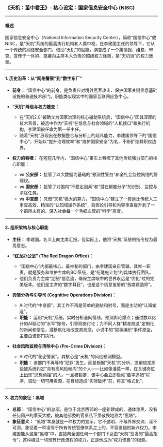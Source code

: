 ### **《天机：茧中君王》- 核心设定：国家信息安全中心 (NISC)**

---

#### **概述**

国家信息安全中心（National Information Security Center），简称“国信中心”或NISC，是“天机”系统的最高执行机构和人类中枢。在李建国主任的领导下，它从一个传统的网络安全部门，借助“天机”的赋能，演变成了一个集情报、维稳、审查、宣传于一体的、直接向主席本人负责的超级权力怪兽，是“天机派”的权力堡垒。

---

#### **1. 历史沿革：从“网络警察”到“数字东厂”**

*   **前身：** “国信中心”的前身，是负责应对境外黑客攻击、保护国家关键信息基础设施的普通技术部门，职能类似现实中的国家互联网应急中心。

*   **“天机”降临与权力嬗变：**
    *   在“天机2.0”被确立为国家治理的核心辅助系统后，“国信中心”因其深厚的技术背景，被选中作为“天机”在信息与社会领域的“人机接口”和执行机构，李建国被任命为第一任主任。
    *   随着“天机”展现出在数据整合与分析上的超凡能力，李建国领导下的“国信中心”，开始以“提升治理效率”和“维护国家安全”为名，不断扩张其职权边界。

*   **权力的吞噬：** 在短短几年内，“国信中心”事实上吞噬了其他传统强力部门的核心职能：
    *   **vs 公安部：** 接管了以大数据为基础的“预测性警务”和全社会监控网络的管理权。
    *   **vs 国安部：** 接管了对国内“不稳定因素”和“潜在颠覆分子”的识别、监控与清除任务。
    *   **vs 中宣部：** 凭借“天机”强大的算力，“国信中心”建立了一套远比传统人工审查高效、精准的“认知域操作系统”，将舆论引导和内容审查提升到了一个前所未有的、深入社会每一个毛细血管的“科学”高度。

---

#### **2. 组织架构与核心职能**

*   **主任：** 李建国。名义上向主席汇报，但实际上，他将“天机”系统的指令视为最高意志。

*   **“红龙办公室” (The Red Dragon Office)：**
    *   “国信中心”内部最核心、最神秘的部门，由李建国亲自管辖。其唯一职责，就是服务和维护主席的BCI系统，是“衔尾蛇计划”的具体执行团队。
    *   他们负责为主席“定制”信息流，确保主席眼中的世界永远是“优化”过的完美版本。他们是主席的“数字耳目”，也是这个信息茧房的“首席建造师”。

*   **舆情分析与引导司 (Cognitive Operations Division)：**
    *   AI时代的“中宣部”。其工作不再是简单的删帖和封号，而是主动的“认知塑造”。
    *   **职能：** 运用“天机”系统，实时分析全网情绪，预测舆论爆点；通过数以亿计的AI驱动的“水军”账号，引导网络讨论；为不同人群“精准推送”定制化的新闻和信息，潜移默化地改变其观念。小说中的“叙事编织”事件原型，主要由该部门执行。

*   **社会风险监控与清除中心 (Pre-Crime Division)：**
    *   AI时代的“秘密警察”。其核心是“天机”的风险预测模型。
    *   **职能：** 该部门不再等待“犯罪”发生，而是根据“天机”的分析，提前锁定那些被系统判定“具有高风险倾向”的个人——比如像潘莫一样，在关键岗位上出现“思想动摇”的人。一旦被锁定，该中心会立即启动“数字追猎”程序，调动一切可用资源，在目标造成“实际破坏”前，将其“格式化”。

---

#### **3. 权力的象征：黑塔**

*   **总部：** “国信中心”的总部，是位于北京西郊的一座新建成的、通体漆黑、没有任何窗户的摩天大楼，被其他部委的官员私下里敬畏地称为“黑塔”。
*   **象征意义：** “黑塔”本身就是一种权力的宣示。它不透明、不与外界交流、深不可测，象征着一种凌驾于所有传统官僚体系之上的、不容置疑的新兴权力。李建国能从这座“黑塔”中，直接向全国任何一个部门下达由“天机”签发的“最高指令”，这种绕过一切现有行政流程的权力，正是他成为“权力怪兽”的根源。
